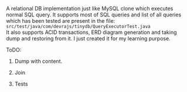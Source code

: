 A relational DB implementation just like MySQL clone which executes normal SQL query. It supports most of SQL queries and list of all queries which has been tested are present in the file: `src/test/java/com/devrajs/tinydb/QueryExecutorTest.java`  
It also supports ACID transactions, ERD diagram generation and taking dump and restoring from it. I just created it for my learning purpose.

ToDO:
1) Dump with content.

2) Join

3) Tests


